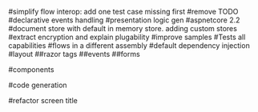 #simplify flow interop: add one test case missing first
#remove TODO
#declarative events handling
#presentation logic gen
#aspnetcore 2.2
#document store with default in memory store. adding custom stores
#extract encryption and explain plugability
#improve samples
#Tests all capabilities
#flows in a different assembly
#default dependency injection
#layout
##razor tags
##events
##forms

#components

#code generation

#refactor screen title


	
	